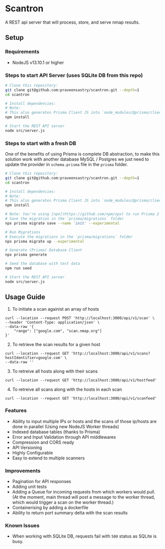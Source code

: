 # Scantron

A REST api server that will process, store, and serve nmap results.

## Setup

### Requirements
- NodeJS v13.10.1 or higher

### Steps to start API Server (uses SQLite DB from this repo)
```bash
# Clone this repository:
git clone git@github.com:praveensastry/scantron.git --depth=1
cd scantron

# Install dependencies:
# Note:
# This also generates Prisma Client JS into `node_modules/@prisma/client` via a `postinstall` hook of the `@prisma/client` package from your `package.json`.
npm install

# Start the REST API server
node src/server.js
```

### Steps to start with a fresh DB

One of the benefits of using Prisma is complete DB abstraction, to make this solution work with another database MySQL / Postgres we just need to update the provider in `schema.prisma` file in the `prisma` folder.

```bash
# Clone this repository:
git clone git@github.com:praveensastry/scantron.git --depth=1
cd scantron

# Install dependencies:
# Note:
# This also generates Prisma Client JS into `node_modules/@prisma/client` via a `postinstall` hook of the `@prisma/client` package from your `package.json`.
npm install

# Note: You're using [npx](https://github.com/npm/npx) to run Prisma 2 CLI that's listed as a development dependency in [`package.json`](./package.json)
# Save the migration in the `prisma/migrations` folder
npx prisma migrate save --name 'init' --experimental

# Run Migrations
# Execute the migrations in the `prisma/migrations` folder
npx prisma migrate up --experimental

# Generate (Prisma) Database Client
npx prisma generate

# Seed the database with test data
npm run seed

# Start the REST API server
node src/server.js

```

## Usage Guide

1. To initiate a scan againist an array of hosts

```
curl --location --request POST 'http://localhost:3000/api/v1/scan' \
--header 'Content-Type: application/json' \
--data-raw '{
	"range": ["google.com", "scan.nmap.org"]
}'
```

2. To retrieve the scan results for a given host

```
curl --location --request GET 'http://localhost:3000/api/v1/scans?hostIdentifier=google.com' \
--data-raw ''
```

3. To retreive all hosts along with their scans
```
curl --location --request GET 'http://localhost:3000/api/v1/hostfeed'
```

4. To retreive all scans along with the hosts in each scan
```
curl --location --request GET 'http://localhost:3000/api/v1/scanfeed'
```

### Features
- Ability to input multiple IPs or hosts and the scans of those ip/hosts are done in
parallel (Using new NodeJS Worker threads)
- Indexed database tables (thanks to Prisma)
- Error and Input Validation through API middlewares
- Compression and CORS ready
- API Versioning
- Highly Configurable
- Easy to extend to multiple scanners

### Improvements
- Pagination for API responses
- Adding unit tests
- Adding a Queue for incoming requests from which workers would pull. (At the moment, main thread will post a message to the worker thread, which would trigger a scan on the worker thread.)
- Containerising by adding a dockerfile
- Ability to return port summary delta with the scan results

### Known Issues

- When working with SQLite DB, requests fail with `500` status as SQLite is busy. 